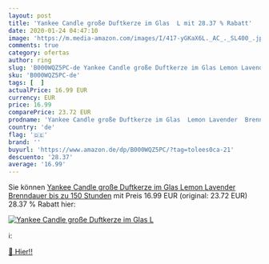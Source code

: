 ```yaml
---
layout: post
title: 'Yankee Candle große Duftkerze im Glas  L mit 28.37 % Rabatt'
date: 2020-01-24 04:47:10
image: 'https://m.media-amazon.com/images/I/417-yGKaX6L._AC_._SL400_.jpg'
comments: true
category: ofertas
author: ring
slug: 'B000WQZ5PC-de Yankee Candle große Duftkerze im Glas Lemon Lavender...'
sku: 'B000WQZ5PC-de'
tags: [  ]
actualPrice: 16.99 EUR
currency: EUR
price: 16.99
comparePrice: 23.72 EUR
prodname: 'Yankee Candle große Duftkerze im Glas  Lemon Lavender  Brenndauer bis zu 150 Stunden'
country: 'de'
flag: '🇩🇪'
brand: ''
buyurl: 'https://www.amazon.de/dp/B000WQZ5PC/?tag=tolees0ca-21'
descuento: '28.37'
average: '16.99'
---
```


Sie können [Yankee Candle große Duftkerze im Glas  Lemon Lavender  Brenndauer bis zu 150 Stunden](https://www.amazon.de/dp/B000WQZ5PC/?tag=tolees0ca-21) mit Preis 16.99 EUR (original: 23.72 EUR) 28.37 % Rabatt hier:

[![Yankee Candle große Duftkerze im Glas  L](https://m.media-amazon.com/images/I/417-yGKaX6L._AC_._SL400_.jpg)](https://www.amazon.de/dp/B000WQZ5PC/?tag=tolees0ca-21)

ℹ️:


[🛒 Hier!!](https://www.amazon.de/dp/B000WQZ5PC/?tag=tolees0ca-21)
